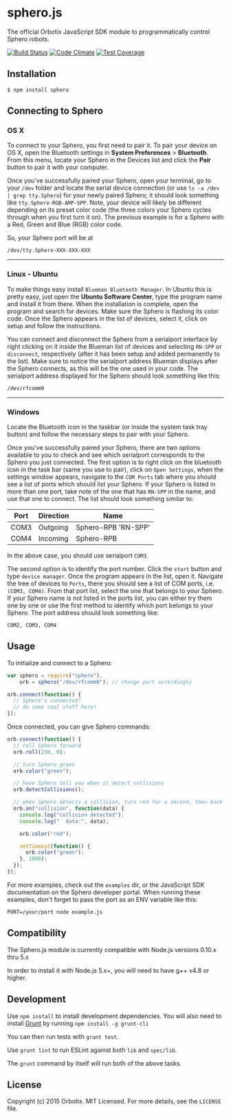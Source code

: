 # sphero.js

The official Orbotix JavaScript SDK module to programmatically control Sphero robots.

[![Build Status](https://travis-ci.org/orbotix/sphero.js.svg?branch=master)](https://travis-ci.org/orbotix/sphero.js) [![Code Climate](https://codeclimate.com/github/orbotix/sphero.js/badges/gpa.svg)](https://codeclimate.com/github/orbotix/sphero.js) [![Test Coverage](https://codeclimate.com/github/orbotix/sphero.js/badges/coverage.svg)](https://codeclimate.com/github/orbotix/sphero.js/coverage)

## Installation

    $ npm install sphero

## Connecting to Sphero

### OS X

To connect to your Sphero, you first need to pair it. To pair your device on OS X, open the Bluetooth settings in **System Preferences** > **Bluetooth**. From this menu, locate your Sphero in the Devices list and click the **Pair** button to pair it with your computer.

Once you've successfully paired your Sphero, open your terminal, go to your `/dev` folder and locate the serial device connection (or use `ls -a /dev | grep tty.Sphero`) for your newly paired Sphero; it should look something like `tty.Sphero-RGB-AMP-SPP`. Note, your device will likely be different depending on its preset color code (the three colors your Sphero cycles through when you first turn it on). The previous example is for a Sphero with a Red, Green and Blue (RGB) color code.

So, your Sphero port will be at

```
/dev/tty.Sphero-XXX-XXX-XXX
```

***

### Linux - Ubuntu

To make things easy install `Blueman Bluetooth Manager`. In Ubuntu this is pretty easy, just open the **Ubuntu Software Center**, type the program name and install it from there. When the installation is complete, open the program and search for devices. Make sure the Sphero is flashing its color code. Once the Sphero appears in the list of devices, select it, click on setup and follow the instructions.

You can connect and disconnect the Sphero from a serialport interface by right clicking on it inside the Blueman list of devices and selecting `RN-SPP` or `disconnect`, respectively (after it has been setup and added permanently to the list). Make sure to notice the serialport address Blueman displays after the Sphero connects, as this will be the one used in your code. The serialport address displayed for the Sphero should look something like this:

```
/dev/rfcomm0
```

***

### Windows

Locate the Bluetooth icon in the taskbar (or inside the system task tray button) and follow the necessary steps to pair with your Sphero.

Once you've successfully paired your Sphero, there are two options available to you to check and see which serialport corresponds to the Sphero you just connected. The first option is to right click on the bluetooth icon in the task bar (same you use to pair), click on `Open Settings`, when the settings window appears, navigate to the `COM Ports` tab where you should see a list of ports which should list your Sphero. If your Sphero is listed in more than one port, take note of the one that has `RN-SPP` in the name, and use that one to connect. The list should look something similar to:

Port      | Direction | Name
--------- | -------   | -------
COM3      | Outgoing  | Sphero-RPB 'RN-SPP'
COM4      | Incoming  | Sphero-RPB


In the above case, you should use serialport `COM3`.

The second option is to identify the port number. Click the `start` button and type `device manager`. Once the program appears in the list, open it. Navigate the tree of devices to `Ports`, there you should see a list of COM ports, i.e. `(COM3, COM4)`. From that port list, select the one that belongs to your Sphero. If your Sphero name is not listed in the ports list, you can either try them one by one or use the first method to identify which port belongs to your Sphero. The port address should look something like:

```
COM2, COM3, COM4
```

## Usage

To initialize and connect to a Sphero:

```javascript
var sphero = require("sphero"),
    orb = sphero("/dev/rfcomm0"); // change port accordingly

orb.connect(function() {
  // Sphero's connected!
  // do some cool stuff here!
});
```

Once connected, you can give Sphero commands:

```javascript
orb.connect(function() {
  // roll Sphero forward
  orb.roll(150, 0);

  // turn Sphero green
  orb.color("green");

  // have Sphero tell you when it detect collisions
  orb.detectCollisions();

  // when Sphero detects a collision, turn red for a second, then back to green
  orb.on("collision", function(data) {
    console.log("collision detected");
    console.log("  data:", data);

    orb.color("red");

    setTimeout(function() {
      orb.color("green");
    }, 1000);
  });
});
```

For more examples, check out the `examples` dir, or the JavaScript SDK documentation on the Sphero developer portal. When running these examples, don't forget to pass the port as an ENV variable like this:
```
PORT=/your/port node example.js
```

## Compatibility

The Sphero.js module is currently compatible with Node.js versions 0.10.x thru 5.x

In order to install it with Node.js 5.x+, you will need to have g++ v4.8 or higher.

## Development

Use `npm install` to install development dependencies. You will also need to install [Grunt](http://gruntjs.com) by running `npm install -g grunt-cli`

You can then run tests with `grunt test`.

Use `grunt lint` to run ESLint against both `lib` and `spec/lib`.

The `grunt` command by itself will run both of the above tasks.

## License

Copyright (c) 2015 Orbotix.
MIT Licensed.
For more details, see the `LICENSE` file.
